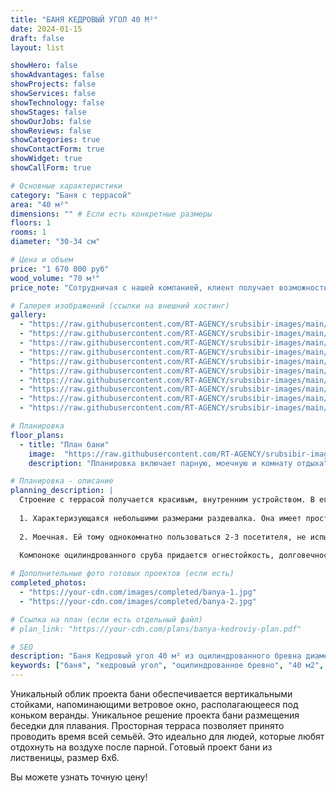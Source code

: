 ```yaml
---
title: "БАНЯ КЕДРОВЫЙ УГОЛ 40 М²"
date: 2024-01-15
draft: false
layout: list

showHero: false
showAdvantages: false
showProjects: false
showServices: false
showTechnology: false
showStages: false
showOurJobs: false
showReviews: false
showCategories: true
showContactForm: true
showWidget: true
showCallForm: true

# Основные характеристики
category: "Баня с террасой"
area: "40 м²"
dimensions: "" # Если есть конкретные размеры
floors: 1
rooms: 1
diameter: "30-34 см"

# Цена и объем
price: "1 670 000 руб"
wood_volume: "70 м³"
price_note: "Сотрудничая с нашей компанией, клиент получает возможность по хорошей цене заказать постройку на своем участке бани из сруба под ключ по заданее подготовленному проекту. Строительство будет осуществляться из круглого бревна кедрового дерева."

# Галерея изображений (ссылки на внешний хостинг)
gallery:
  - "https://raw.githubusercontent.com/RT-AGENCY/srubsibir-images/main/main/projects/banya-kedr/item-1.webp"
  - "https://raw.githubusercontent.com/RT-AGENCY/srubsibir-images/main/main/projects/banya-kedr/item-1-1.webp"
  - "https://raw.githubusercontent.com/RT-AGENCY/srubsibir-images/main/main/projects/banya-kedr/item-1-2.webp"
  - "https://raw.githubusercontent.com/RT-AGENCY/srubsibir-images/main/main/projects/banya-kedr/item-1-3.webp"
  - "https://raw.githubusercontent.com/RT-AGENCY/srubsibir-images/main/main/projects/banya-kedr/item-1-4.webp"
  - "https://raw.githubusercontent.com/RT-AGENCY/srubsibir-images/main/main/projects/banya-kedr/item-1-5.webp"
  - "https://raw.githubusercontent.com/RT-AGENCY/srubsibir-images/main/main/projects/banya-kedr/item-1-6.webp"
  - "https://raw.githubusercontent.com/RT-AGENCY/srubsibir-images/main/main/projects/banya-kedr/item-1-7.webp"
  - "https://raw.githubusercontent.com/RT-AGENCY/srubsibir-images/main/main/projects/banya-kedr/item-1-8.webp"
  - "https://raw.githubusercontent.com/RT-AGENCY/srubsibir-images/main/main/projects/banya-kedr/item-1-9.webp"

# Планировка
floor_plans:
  - title: "План бани"
    image:  "https://raw.githubusercontent.com/RT-AGENCY/srubsibir-images/main/main/projects/banya-kedr/item-1-9.webp"
    description: "Планировка включает парную, моечную и комнату отдыха"

# Планировка - описание
planning_description: |
  Строение с террасой получается красивым, внутренним устройством. В его состав входит несколько составляющих:
  
  1. Характеризующаяся небольшими размерами раздевалка. Она имеет просторное окно, выходящее на веранду. В ней может разместиться несколько человек.
  
  2. Моечная. Ей тому однокомнатно пользоваться 2-3 посетителя, не испытывая недостатка в свободном пространстве. Есть размещения широкого полка, позволяющего париться лежа.
  
  Компоноке оцилиндрованного сруба придается огнестойкость, долговечность, устойчивость к появлению плесени, влиянию насекомых. Это обеспечивает бане долгий эксплуатационный период.

# Дополнительные фото готовых проектов (если есть)
completed_photos:
  - "https://your-cdn.com/images/completed/banya-1.jpg"
  - "https://your-cdn.com/images/completed/banya-2.jpg"

# Ссылка на план (если есть отдельный файл)
# plan_link: "https://your-cdn.com/plans/banya-kedroviy-plan.pdf"

# SEO
description: "Баня Кедровый угол 40 м² из оцилиндрованного бревна диаметром 30-34 см. Проект включает террасу, парную и комнату отдыха."
keywords: ["баня", "кедровый угол", "оцилиндрованное бревно", "40 м2", "терраса"]
---
```


Уникальный облик проекта бани обеспечивается вертикальными стойками, напоминающими ветровое окно, располагающееся под коньком веранды. Уникальное решение проекта бани размещения беседки для плавания. Просторная терраса позволяет принято проводить время всей семьёй. Это идеально для людей, которые любят отдохнуть на воздухе после парной. Готовый проект бани из лиственицы, размер 6х6.

Вы можете узнать точную цену!